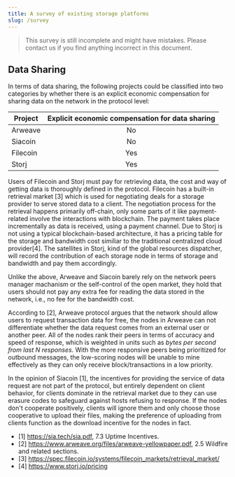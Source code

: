 ```yaml
---
title: A survey of existing storage platforms
slug: /survey
---
```


> This survey is still incomplete and might have mistakes. Please contact us if you find anything incorrect in this document.

## Data Sharing

In terms of data sharing, the following projects could be classified into two categories by whether there is an explicit economic compensation for sharing data on the network in the protocol level:

| Project  | Explicit economic compensation for data sharing |
| -------- | ----------------------------------------------- |
| Arweave  | <center>No</center>                             |
| Siacoin  | <center>No</center>                             |
| Filecoin | <center>Yes</center>                            |
| Storj    | <center>Yes</center>                            |

Users of Filecoin and Storj must pay for retrieving data, the cost and way of getting data is thoroughly defined in the protocol. Filecoin has a built-in retrieval market [3] which is used for negotiating deals for a storage provider to serve stored data to a client. The negotiation process for the retrieval happens primarily off-chain, only some parts of it like payment-related involve the interactions with blockchain. The payment takes place incrementally as data is received, using a payment channel. Due to Storj is not using a typical blockchain-based architecture, it has a pricing table for the storage and bandwidth cost similiar to the traditional centralized cloud provider[4]. The satellites in Storj, kind of the global resources dispatcher, will record the contribution of each storage node in terms of storage and bandwidth and pay them accordingly.

Unlike the above, Arweave and Siacoin barely rely on the network peers manager machanism or the self-control of the open market, they hold that users should not pay any extra fee for reading the data stored in the network, i.e., no fee for the bandwidth cost.

According to [2], Arweave protocol argues that the network should allow users to request transaction data for free, the nodes in Arweave can not differentiate whether the data request comes from an external user or another peer. All of the nodes rank their peers in terms of accuracy and speed of response, which is weighted in units such as _bytes per second from last N responses_. With the more responsive peers being prioritized for outbound messages, the low-scoring nodes will be unable to mine effectively as they can only receive block/transactions in a low priority.

In the opinion of Siacoin [1], the incentives for providing the service of data request are not part of the protocol, but entirely dependent on client behavior, for clients dominate in the retrieval market due to they can use erasure codes to safeguard against hosts refusing to response. If the nodes don't cooperate positively, clients will ignore them and only choose those cooperative to upload their files, making the preference of uploading from clients function as the download incentive for the nodes in fact.

- [1] https://sia.tech/sia.pdf, 7.3 Uptime Incentives.
- [2] https://www.arweave.org/files/arweave-yellowpaper.pdf, 2.5 Wildfire and related sections.
- [3] https://spec.filecoin.io/systems/filecoin_markets/retrieval_market/
- [4] https://www.storj.io/pricing
